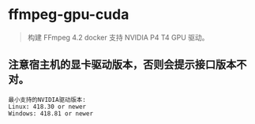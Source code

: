 # ffmpeg-gpu-cuda

> 构建 FFmpeg 4.2 docker 支持 NVIDIA P4 T4 GPU 驱动。

## 注意宿主机的显卡驱动版本，否则会提示接口版本不对。
```
最小支持的NVIDIA驱动版本:
Linux: 418.30 or newer
Windows: 418.81 or newer
```